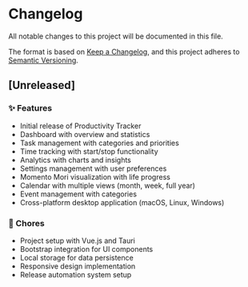 # Changelog

All notable changes to this project will be documented in this file.

The format is based on [Keep a Changelog](https://keepachangelog.com/en/1.0.0/),
and this project adheres to [Semantic Versioning](https://semver.org/spec/v2.0.0.html).

## [Unreleased]

### ✨ Features
- Initial release of Productivity Tracker
- Dashboard with overview and statistics
- Task management with categories and priorities
- Time tracking with start/stop functionality
- Analytics with charts and insights
- Settings management with user preferences
- Momento Mori visualization with life progress
- Calendar with multiple views (month, week, full year)
- Event management with categories
- Cross-platform desktop application (macOS, Linux, Windows)

### 🔧 Chores
- Project setup with Vue.js and Tauri
- Bootstrap integration for UI components
- Local storage for data persistence
- Responsive design implementation
- Release automation system setup 